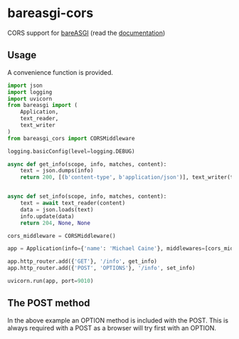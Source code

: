 # bareasgi-cors

CORS support for [bareASGI](http://github.com/rob-blackbourn/bareasgi) (read the [documentation](https://bareasgi-cors.readthedocs.io/en/latest/))

## Usage

A convenience function is provided.

```python
import json
import logging
import uvicorn
from bareasgi import (
    Application,
    text_reader,
    text_writer
)
from bareasgi_cors import CORSMiddleware

logging.basicConfig(level=logging.DEBUG)

async def get_info(scope, info, matches, content):
    text = json.dumps(info)
    return 200, [(b'content-type', b'application/json')], text_writer(text)


async def set_info(scope, info, matches, content):
    text = await text_reader(content)
    data = json.loads(text)
    info.update(data)
    return 204, None, None

cors_middleware = CORSMiddleware()

app = Application(info={'name': 'Michael Caine'}, middlewares=[cors_middleware])

app.http_router.add({'GET'}, '/info', get_info)
app.http_router.add({'POST', 'OPTIONS'}, '/info', set_info)

uvicorn.run(app, port=9010)
```

## The POST method

In the above example an OPTION method is included with the POST. This
is always required with a POST as a browser will try first with an OPTION.
